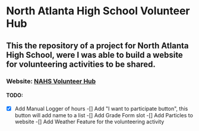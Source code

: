 # North Atlanta High School Volunteer Hub
## This the repository of a project for North Atlanta High School, were I was able to build a website for volunteering activities to be shared.
### Website: [NAHS Volunteer Hub](https://atlantavolunteer.pythonanywhere.com/)

#### TODO:
  -[x] Add Manual Logger of hours
  -[] Add "I want to participate button", this button will add name to a list
  -[] Add Grade Form slot
  -[] Add Particles to website
  -[] Add Weather Feature for the volunteering activity
